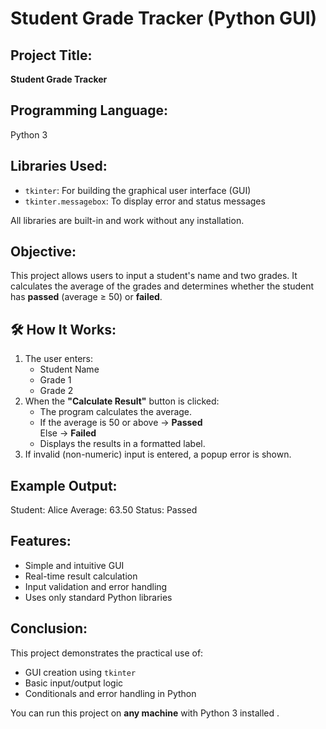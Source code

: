 # Student Grade Tracker (Python GUI)

## Project Title:
**Student Grade Tracker**

## Programming Language:
Python 3

## Libraries Used:
- `tkinter`: For building the graphical user interface (GUI)
- `tkinter.messagebox`: To display error and status messages

All libraries are built-in and work without any installation.

## Objective:
This project allows users to input a student's name and two grades. It calculates the average of the grades and determines whether the student has **passed** (average ≥ 50) or **failed**.

## 🛠️ How It Works:
1. The user enters:
   - Student Name
   - Grade 1
   - Grade 2
2. When the **"Calculate Result"** button is clicked:
   - The program calculates the average.
   - If the average is 50 or above → **Passed**  
     Else → **Failed**
   - Displays the results in a formatted label.
3. If invalid (non-numeric) input is entered, a popup error is shown.

## Example Output:
Student: Alice
Average: 63.50
Status: Passed

## Features:
- Simple and intuitive GUI
- Real-time result calculation
- Input validation and error handling
- Uses only standard Python libraries

## Conclusion:
This project demonstrates the practical use of:
- GUI creation using `tkinter`
- Basic input/output logic
- Conditionals and error handling in Python

You can run this project on **any machine** with Python 3 installed .
